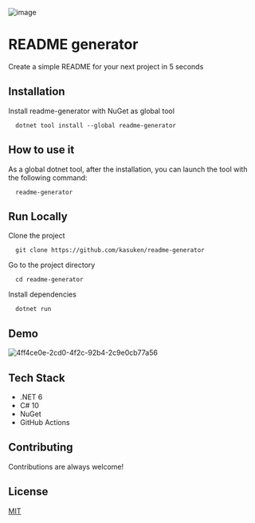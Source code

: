 ![image](https://user-images.githubusercontent.com/2757486/156940611-8dc94260-84e3-4706-9f25-630fc783a633.png)

# README generator

Create a simple README for your next project in 5 seconds

## Installation

Install readme-generator with NuGet as global tool

```console
  dotnet tool install --global readme-generator
```

## How to use it

As a global dotnet tool, after the installation, you can launch the tool with the following command:

```console
  readme-generator
```

## Run Locally

Clone the project

```console
  git clone https://github.com/kasuken/readme-generator
```

Go to the project directory

```console
  cd readme-generator
```

Install dependencies

```console
  dotnet run
```
## Demo

![4ff4ce0e-2cd0-4f2c-92b4-2c9e0cb77a56](https://user-images.githubusercontent.com/2757486/156940747-7194a978-ab1c-44d8-9a40-da0700afd5ea.gif)

## Tech Stack

- .NET 6
- C# 10
- NuGet
- GitHub Actions


## Contributing

Contributions are always welcome!

## License

[MIT](LICENSE)

